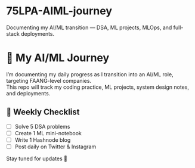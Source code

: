 # 75LPA-AIML-journey
Documenting my AI/ML transition — DSA, ML projects, MLOps, and full-stack deployments.

# 🚀 My AI/ML Journey

I’m documenting my daily progress as I transition into an AI/ML role, targeting FAANG-level companies.  
This repo will track my coding practice, ML projects, system design notes, and deployments.  

## 📌 Weekly Checklist
- [ ] Solve 5 DSA problems  
- [ ] Create 1 ML mini-notebook  
- [ ] Write 1 Hashnode blog  
- [ ] Post daily on Twitter & Instagram  

Stay tuned for updates 🚀
